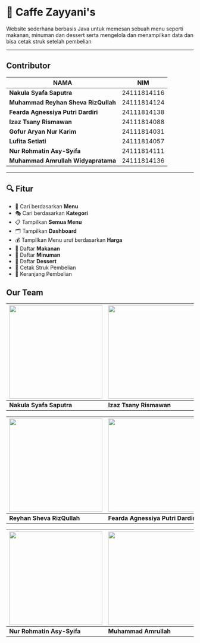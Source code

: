 
# 🍵 Caffe Zayyani's

Website sederhana berbasis Java untuk memesan sebuah menu seperti makanan, minuman dan dessert serta mengelola dan menampilkan data dan bisa cetak struk setelah pembelian

---

 ##  Contributor
| NAMA | NIM |
|--------|--------|
| **Nakula Syafa Saputra** | 24111814116 |
| **Muhammad Reyhan Sheva RizQullah** | 24111814124 |
| **Fearda Agnessiya Putri Dardiri** | 24111814138 |
| **Izaz Tsany Rismawan** | 24111814088 |
| **Gofur Aryan Nur Karim** |  24111814031 |
| **Lufita Setiati** |  24111814057 |
| **Nur Rohmatin Asy-Syifa** |  24111814111 |
| **Muhammad Amrullah Widyapratama** |  24111814136 |

---

## 🔍 Fitur

- 🔎 Cari berdasarkan **Menu**
- 🎭 Cari berdasarkan **Kategori**
- 📋 Tampilkan **Semua Menu**
- 🗂 Tampilkan **Dashboard**
- 💰 Tampilkan Menu urut berdasarkan **Harga**
- 🍝 Daftar **Makanan**
- 🍺 Daftar **Minuman**
- 🍮 Daftar **Dessert**
- 🧾 Cetak Struk Pembelian
- 🛒 Keranjang Pembelian

## Our Team

| [<img src="https://i.pinimg.com/474x/08/ed/f7/08edf75294fd6eb21fc50f8e6b554f3b.jpg" width="250"/>](https://github.com/Nklasyfa) | [<img src="https://i.pinimg.com/736x/99/26/af/9926af0b597307cc34697663b7597738.jpg" width="250"/>](https://github.com/IzazTsany14) |[<img src="https://i.pinimg.com/236x/d4/be/4d/d4be4d0d674f636f20a93272342b2466.jpg" width="250"/>](https://github.com/Gofurryan) 
| --- | --- | --- |
| **Nakula Syafa Saputra** | **Izaz Tsany Rismawan** | **Gofur Aryan Nur Karim** |

| [<img src="https://i.pinimg.com/474x/64/11/5e/64115e6a233c896e53b077f90816ccff.jpg" width="250"/>](https://github.com/ShevaFortz) |[<img src="https://avatars.githubusercontent.com/u/208031707?v=4" width="250"/>](https://github.com/feardaa) | [<img src="https://avatars.githubusercontent.com/u/207815793?v=4" width="250"/>](https://github.com/lupitaaasetia) |
| --- | --- | --- |
| **Reyhan Sheva RizQullah** | **Fearda Agnessiya Putri Dardiri** | **Lufita Setiati** |

| [<img src="https://avatars.githubusercontent.com/u/207960208?v=4" width="250"/>](https://github.com/nurasyifaaa) |[<img src="https://i.pinimg.com/736x/51/74/53/5174530b9c3f0395b74b1b881b7e108b.jpg" width="250"/>](https://github.com/AxelPra) | 
| --- | --- |
| **Nur Rohmatin Asy-Syifa** | **Muhammad Amrullah** |

